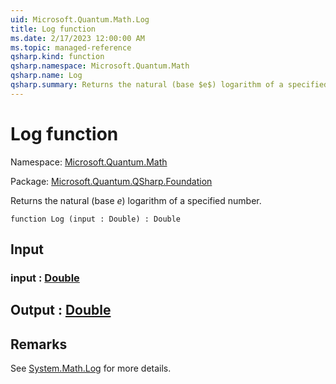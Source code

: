 ```yaml
---
uid: Microsoft.Quantum.Math.Log
title: Log function
ms.date: 2/17/2023 12:00:00 AM
ms.topic: managed-reference
qsharp.kind: function
qsharp.namespace: Microsoft.Quantum.Math
qsharp.name: Log
qsharp.summary: Returns the natural (base $e$) logarithm of a specified number.
---
```


# Log function

Namespace: [Microsoft.Quantum.Math](xref:Microsoft.Quantum.Math)

Package: [Microsoft.Quantum.QSharp.Foundation](https://nuget.org/packages/Microsoft.Quantum.QSharp.Foundation)


Returns the natural (base $e$) logarithm of a specified number.

```qsharp
function Log (input : Double) : Double
```


## Input

### input : [Double](xref:microsoft.quantum.qsharp.valueliterals#double-literals)





## Output : [Double](xref:microsoft.quantum.qsharp.valueliterals#double-literals)



## Remarks

See [System.Math.Log](https://docs.microsoft.com/dotnet/api/system.math.log) for more details.